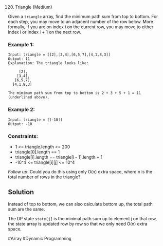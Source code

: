 120. Triangle (Medium)

Given a `triangle` array, find the minimum path sum from top to bottom.
For each step, you may move to an adjacent number of the row below. More formally, if you are on index i on the current row, you may move to either index i or index i + 1 on the next row.

### Example 1:

```
Input: triangle = [[2],[3,4],[6,5,7],[4,1,8,3]]
Output: 11
Explanation: The triangle looks like:

     [2],
    [3,4],
   [6,5,7],
  [4,1,8,3]

The minimum path sum from top to bottom is 2 + 3 + 5 + 1 = 11 (underlined above).
```

### Example 2:

```
Input: triangle = [[-10]]
Output: -10
```

### Constraints:

- 1 <= triangle.length <= 200
- triangle[0].length == 1
- triangle[i].length == triangle[i - 1].length + 1
- -10^4 <= triangle[i][j] <= 10^4

_Follow up_: Could you do this using only O(n) extra space, where n is the total number of rows in the triangle?

## Solution

Instead of top to bottom, we can also calculate bottom up, the total path sum are the same.

The DP state `state[j]` is the minimal path sum up to element j on that row, the state array is updated row by row so that we only need O(n) extra space.

#Array #Dynamic Programming
